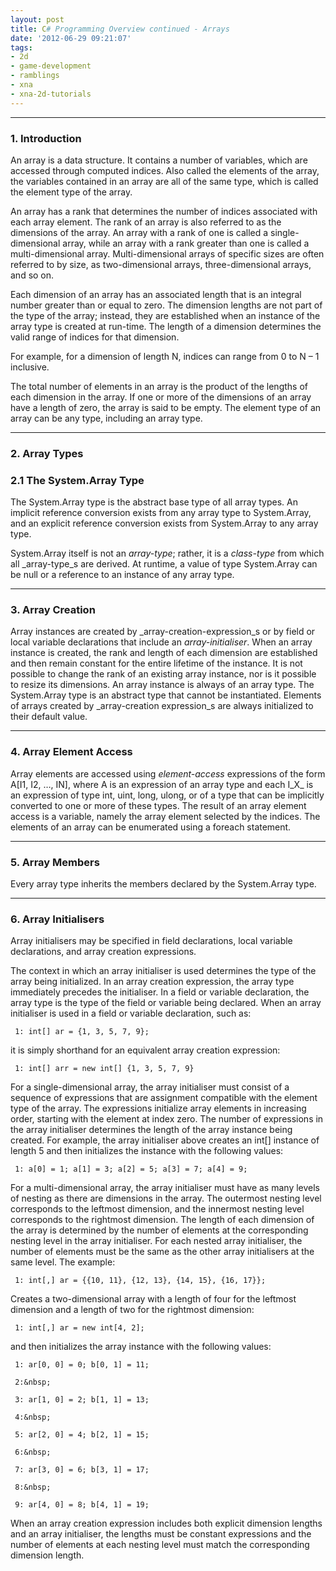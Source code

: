 ```yaml
---
layout: post
title: C# Programming Overview continued - Arrays
date: '2012-06-29 09:21:07'
tags:
- 2d
- game-development
- ramblings
- xna
- xna-2d-tutorials
---
```


* * *

### 1. Introduction

An array is a data structure. It contains a number of variables, which are accessed through computed indices. Also called the elements of the array, the variables contained in an array are all of the same type, which is called the element type of the array.

An array has a rank that determines the number of indices associated with each array element. The rank of an array is also referred to as the dimensions of the array. An array with a rank of one is called a single-dimensional array, while an array with a rank greater than one is called a multi-dimensional array. Multi-dimensional arrays of specific sizes are often referred to by size, as two-dimensional arrays, three-dimensional arrays, and so on.

Each dimension of an array has an associated length that is an integral number greater than or equal to zero. The dimension lengths are not part of the type of the array; instead, they are established when an instance of the array type is created at run-time. The length of a dimension determines the valid range of indices for that dimension.

For example, for a dimension of length N, indices can range from 0 to N – 1 inclusive.

The total number of elements in an array is the product of the lengths of each dimension in the array. If one or more of the dimensions of an array have a length of zero, the array is said to be empty. The element type of an array can be any type, including an array type.

* * *

### 2. Array Types

### 2.1 The System.Array Type

The System.Array type is the abstract base type of all array types. An implicit reference conversion exists from any array type to System.Array, and an explicit reference conversion exists from System.Array to any array type.

System.Array itself is not an _array-type_; rather, it is a _class-type_ from which all _array-type_s are derived. At runtime, a value of type System.Array can be null or a reference to an instance of any array type.

* * *

### 3. Array Creation

Array instances are created by _array-creation-expression_s or by field or local variable declarations that include an _array-initialiser_. When an array instance is created, the rank and length of each dimension are established and then remain constant for the entire lifetime of the instance. It is not possible to change the rank of an existing array instance, nor is it possible to resize its dimensions. An array instance is always of an array type. The System.Array type is an abstract type that cannot be instantiated. Elements of arrays created by _array-creation expression_s are always initialized to their default value.

* * *

### 4. Array Element Access

Array elements are accessed using _element-access_ expressions of the form A[I1, I2, …, IN], where A is an expression of an array type and each I_X_ is an expression of type int, uint, long, ulong, or of a type that can be implicitly converted to one or more of these types. The result of an array element access is a variable, namely the array element selected by the indices. The elements of an array can be enumerated using a foreach statement.

* * *

### 5. Array Members

Every array type inherits the members declared by the System.Array type.

* * *

### 6. Array Initialisers

Array initialisers may be specified in field declarations, local variable declarations, and array creation expressions.

The context in which an array initialiser is used determines the type of the array being initialized. In an array creation expression, the array type immediately precedes the initialiser. In a field or variable declaration, the array type is the type of the field or variable being declared. When an array initialiser is used in a field or variable declaration, such as:

     1: int[] ar = {1, 3, 5, 7, 9};

<!--CRLF-->

it is simply shorthand for an equivalent array creation expression:

     1: int[] arr = new int[] {1, 3, 5, 7, 9}

<!--CRLF-->

For a single-dimensional array, the array initialiser must consist of a sequence of expressions that are assignment compatible with the element type of the array. The expressions initialize array elements in increasing order, starting with the element at index zero. The number of expressions in the array initialiser determines the length of the array instance being created. For example, the array initialiser above creates an int[] instance of length 5 and then initializes the instance with the following values:

     1: a[0] = 1; a[1] = 3; a[2] = 5; a[3] = 7; a[4] = 9;

<!--CRLF-->

For a multi-dimensional array, the array initialiser must have as many levels of nesting as there are dimensions in the array. The outermost nesting level corresponds to the leftmost dimension, and the innermost nesting level corresponds to the rightmost dimension. The length of each dimension of the array is determined by the number of elements at the corresponding nesting level in the array initialiser. For each nested array initialiser, the number of elements must be the same as the other array initialisers at the same level. The example:

     1: int[,] ar = {{10, 11}, {12, 13}, {14, 15}, {16, 17}};

<!--CRLF-->

Creates a two-dimensional array with a length of four for the leftmost dimension and a length of two for the rightmost dimension:

     1: int[,] ar = new int[4, 2];

<!--CRLF-->

and then initializes the array instance with the following values:

     1: ar[0, 0] = 0; b[0, 1] = 11;

<!--CRLF-->

     2:&nbsp; 

<!--CRLF-->

     3: ar[1, 0] = 2; b[1, 1] = 13;

<!--CRLF-->

     4:&nbsp; 

<!--CRLF-->

     5: ar[2, 0] = 4; b[2, 1] = 15;

<!--CRLF-->

     6:&nbsp; 

<!--CRLF-->

     7: ar[3, 0] = 6; b[3, 1] = 17;

<!--CRLF-->

     8:&nbsp; 

<!--CRLF-->

     9: ar[4, 0] = 8; b[4, 1] = 19;

<!--CRLF-->

When an array creation expression includes both explicit dimension lengths and an array initialiser, the lengths must be constant expressions and the number of elements at each nesting level must match the corresponding dimension length.

